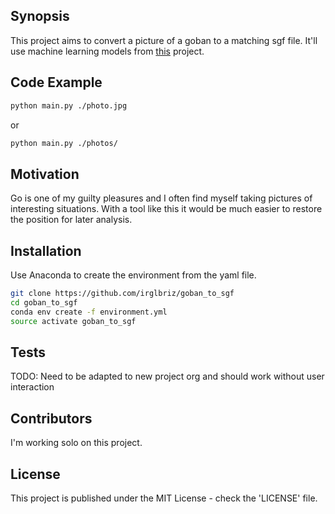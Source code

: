 ## Synopsis

This project aims to convert a picture of a goban to a matching sgf file. 
It'll use machine learning models from [this](https://github.com/irglbriz/goban_data_set) project. 

## Code Example

```bash
python main.py ./photo.jpg
```
or
```bash
python main.py ./photos/
```

## Motivation

Go is one of my guilty pleasures and I often find myself taking pictures of interesting situations. With a tool like this it would be much easier to restore the position for later analysis. 

## Installation

Use Anaconda to create the environment from the yaml file.

```bash
git clone https://github.com/irglbriz/goban_to_sgf
cd goban_to_sgf
conda env create -f environment.yml
source activate goban_to_sgf
```

## Tests

TODO: Need to be adapted to new project org and should work without user interaction

## Contributors

I'm working solo on this project.

## License

This project is published under the MIT License - check the 'LICENSE' file.